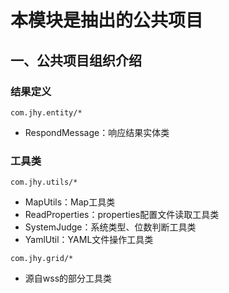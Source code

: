 # 本模块是抽出的公共项目
## 一、公共项目组织介绍
### 结果定义
```
com.jhy.entity/*
```
- RespondMessage：响应结果实体类


### 工具类
```
com.jhy.utils/*
```
- MapUtils：Map工具类
- ReadProperties：properties配置文件读取工具类
- SystemJudge：系统类型、位数判断工具类
- YamlUtil：YAML文件操作工具类

```
com.jhy.grid/*
```
- 源自wss的部分工具类






